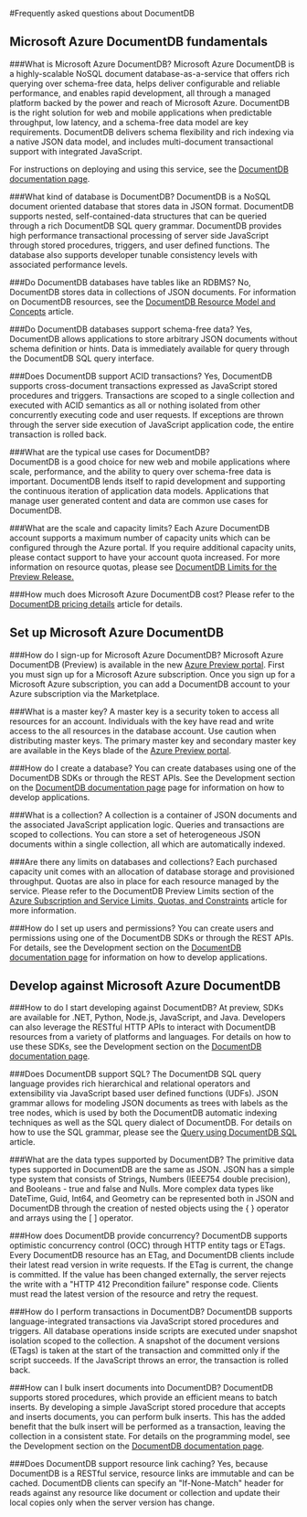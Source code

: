 <properties 
	pageTitle="Frequently asked questions about DocumentDB | Azure" 
	description="Answers to frequently asked questions about Azure DocumentDB nosql document database service. Learn about capacity and request units, and understand how to scale to your application needs." 
	services="documentdb" 
	authors="mimig1" 
	manager="jhubbard" 
	editor="monicar" 
	documentationCenter=""/>

<tags 
	ms.service="documentdb" 
	ms.workload="data-services" 
	ms.tgt_pltfrm="na" 
	ms.devlang="na" 
	ms.topic="article" 
	ms.date="12/22/2014" 
	ms.author="mimig"/>


#Frequently asked questions about DocumentDB

## <a id="fundamentals"></a> Microsoft Azure DocumentDB fundamentals

###What is Microsoft Azure DocumentDB? 
Microsoft Azure DocumentDB is a highly-scalable NoSQL document database-as-a-service that offers rich querying over schema-free data, helps deliver configurable and reliable performance, and enables rapid development, all through a managed platform backed by the power and reach of Microsoft Azure. DocumentDB is the right solution for web and mobile applications when predictable throughput, low latency, and a schema-free data model are key requirements. DocumentDB delivers schema flexibility and rich indexing via a native JSON data model, and includes multi-document transactional support with integrated JavaScript.  
  
For instructions on deploying and using this service, see the [DocumentDB documentation page](http://go.microsoft.com/fwlink/p/?LinkID=402319).

###What kind of database is DocumentDB?
DocumentDB is a NoSQL document oriented database that stores data in JSON format.  DocumentDB supports nested, self-contained-data structures that can be queried through a rich DocumentDB SQL query grammar. DocumentDB provides high performance transactional processing of server side JavaScript through stored procedures, triggers, and user defined functions. The database also supports developer tunable consistency levels with associated performance levels.
 
###Do DocumentDB databases have tables like an RDBMS?
No, DocumentDB  stores data in collections of JSON documents.  For information on DocumentDB resources, see the [DocumentDB Resource Model and Concepts](documentdb-resources.md) article. 

###Do DocumentDB databases support schema-free data?
Yes, DocumentDB allows applications to store arbitrary JSON documents without schema definition or hints. Data is immediately available for query through the DocumentDB SQL query interface.   

###Does DocumentDB support ACID transactions?
Yes, DocumentDB supports cross-document transactions expressed as JavaScript stored procedures and triggers. Transactions are scoped to a single collection and executed with ACID semantics as all or nothing isolated from other concurrently executing code and user requests.  If exceptions are thrown through the server side execution of JavaScript application code, the entire transaction is rolled back. 

###What are the typical use cases for DocumentDB?  
DocumentDB is a good choice for new web and mobile applications where scale, performance, and the ability to query over schema-free data is important. DocumentDB lends itself to rapid development and supporting the continuous iteration of application data models. Applications that manage user generated content and data are common use cases for DocumentDB.  

###What are the scale and capacity limits?
Each Azure DocumentDB account supports a maximum number of capacity units which can be configured through the Azure portal. If you require additional capacity units, please contact support to have your account quota increased.  For more information on resource quotas, please see [DocumentDB Limits for the Preview Release.](documentdb-limits.md) 


###How much does Microsoft Azure DocumentDB cost?
Please refer to the [DocumentDB pricing details](http://go.microsoft.com/fwlink/p/?LinkID=402317) article for details.

## <a id="setup"></a> Set up Microsoft Azure DocumentDB

###How do I sign-up for Microsoft Azure DocumentDB?
Microsoft Azure DocumentDB (Preview) is available in the new [Azure Preview portal][preview-portal].  First you must sign up for a Microsoft Azure subscription.  Once you sign up for a Microsoft Azure subscription, you can add a DocumentDB account to your Azure subscription via the Marketplace.   

###What is a master key?
A master key is a security token to access all resources for an account. Individuals with the key have read and write access to the all resources in the database account. Use caution when distributing master keys. The primary master key and secondary master key are available in the Keys blade of the [Azure Preview portal][preview-portal].

###How do I create a database?
You can create databases using one of the DocumentDB SDKs or through the REST APIs.  See the Development section on the [DocumentDB documentation page](http://go.microsoft.com/fwlink/p/?LinkID=402319) page for information on how to develop applications. 

###What is a collection?
A collection is a container of JSON documents and the associated JavaScript application logic. Queries and transactions are scoped to collections. You can store a set of heterogeneous JSON documents within a single collection, all which are automatically indexed.   

###Are there any limits on databases and collections?
Each purchased capacity unit comes with an allocation of database storage and provisioned throughput. Quotas are also in place for each resource managed by the service. Please refer to the DocumentDB Preview Limits section of the [Azure Subscription and Service Limits, Quotas, and Constraints](../azure-subscription-service-limits/) article for more information.  

###How do I set up users and permissions?
You can create users and permissions using one of the DocumentDB SDKs or through the REST APIs. For details, see the Development section on the [DocumentDB documentation page](http://go.microsoft.com/fwlink/p/?LinkID=402319)  for information on how to develop applications.  


## <a id="develop"></a>Develop against Microsoft Azure DocumentDB

###How to do I start developing against DocumentDB?
At preview, SDKs are available for .NET, Python, Node.js, JavaScript, and Java.  Developers can also leverage the RESTful HTTP APIs to interact with DocumentDB resources from a variety of platforms and languages. For details on how to use these SDKs, see the Development section on the [DocumentDB documentation page](http://go.microsoft.com/fwlink/p/?LinkID=402319).

###Does DocumentDB support SQL?
The DocumentDB SQL query language provides rich hierarchical and relational operators and extensibility via JavaScript based user defined functions (UDFs). JSON grammar allows for modeling JSON documents as trees with labels as the tree nodes, which is used by both the DocumentDB automatic indexing techniques as well as the SQL query dialect of DocumentDB.  For details on how to use the SQL grammar, please see the [Query using DocumentDB SQL][query] article.

###What are the data types supported by DocumentDB?
The primitive data types supported in DocumentDB are the same as JSON. JSON has a simple type system that consists of Strings, Numbers (IEEE754 double precision), and Booleans - true and false and Nulls.  More complex data types like DateTime, Guid, Int64, and Geometry can be represented both in JSON and DocumentDB through the creation of nested objects using the { } operator and arrays using the [ ] operator. 

###How does DocumentDB provide concurrency?
DocumentDB supports optimistic concurrency control (OCC) through HTTP entity tags or ETags. Every DocumentDB resource has an ETag, and DocumentDB clients include their latest read version in write requests. If the ETag is current, the change is committed. If the value has been changed externally, the server rejects the write with a "HTTP 412 Precondition failure" response code. Clients must read the latest version of the resource and retry the request. 

###How do I perform transactions in DocumentDB?
DocumentDB supports language-integrated transactions via JavaScript stored procedures and triggers. All database operations inside scripts are executed under snapshot isolation scoped to the collection. A snapshot of the document versions (ETags) is taken at the start of the transaction and committed only if the script succeeds. If the JavaScript throws an error, the transaction is rolled back.

###How can I bulk insert documents into DocumentDB? 
DocumentDB supports stored procedures, which provide an efficient means to batch inserts. By developing a simple JavaScript stored procedure that accepts and inserts documents, you can perform bulk inserts. This has the added benefit that the bulk insert will be performed as a transaction, leaving the collection in a consistent state. For details on the programming model, see the Development section on the [DocumentDB documentation page](http://go.microsoft.com/fwlink/p/?LinkID=402319).

###Does DocumentDB support resource link caching?
Yes, because DocumentDB is a RESTful service, resource links are immutable and can be cached. DocumentDB clients can specify an "If-None-Match" header for reads against any resource like document or collection and update their local copies only when the server version has change. 




[preview-portal]: https://portal.azure.com
[query]: documentdb-sql-query.md
